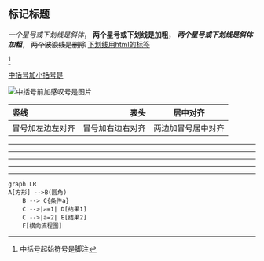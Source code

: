 
标记标题
---


*一个星号或下划线是斜体*，
**两个星号或下划线是加粗**，
***两个星号或下划线是斜体加粗***，
~~两个波浪线是删除~~
<u>下划线用html的标签</u>

[^中括号]
[^中括号]:中括号起始符号是脚注

[中括号加小括号是](www.baidu.com)

![中括号前加感叹号是图片](http://static.runoob.com/images/runoob-logo.png)

|竖线 | 表头|居中对齐|
|:-------|-------:|:-----:|
|冒号加左边左对齐|冒号加右边右对齐|两边加冒号居中对齐|

***
---
* * *
- - - 
------

```mermaid
graph LR
A[方形] -->B(圆角)
    B --> C{条件a}
    C -->|a=1| D[结果1]
    C -->|a=2| E[结果2]
    F[横向流程图]
```